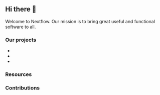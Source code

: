 ## Hi there 👋

Welcome to Nextflow. Our mission is to bring great useful and functional software to all.
<!-- Helping the world be a better place -->

### Our projects
*
*
*

### Resources

### Contributions

